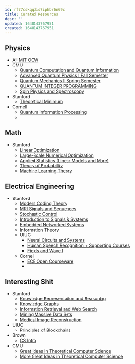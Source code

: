 ```yaml
---
id: rf77cskqqdis7iphbr6n69c
title: Curated Resources
desc: ''
updated: 1648143767951
created: 1648143767951
---
```


## Physics

- [All MIT OCW](https://ocw.mit.edu/courses/physics/)
- CMU
  - [Quantum Computation and Quantum Information](https://www.cs.cmu.edu/~odonnell/quantum18/)
  - [Advanced Quantum Physics I Fall Semester](https://quantum.phys.cmu.edu/quad/index.html)
  - [Quantum Mechanics II Spring Semester](https://quantum.phys.cmu.edu/qm2/)
  - [QUANTUM INTEGER PROGRAMMING](https://bernalde.github.io/QuIP/)
  - [Spin Physics and Spectroscopy](https://web.stanford.edu/class/rad226a/index.html)
- Stanford
  - [Theoretical Minimum](https://theoreticalminimum.com/courses)
- Cornell
  - [Quantum Information Processing](https://courses.cit.cornell.edu/physics4481-7681_2014sp/)
  - 

## Math
- Stanford
  - [Linear Optimization](https://web.stanford.edu/class/msande310/)
  - [Large-Scale Numerical Optimization](https://web.stanford.edu/class/msande318/index.html)
  - [Applied Statistics (Linear Models and More)](https://artowen.su.domains/courses/305a/)
  - [Theory of Probability](https://web.stanford.edu/class/stats310a/)
  - [Machine Learning Theory](https://web.stanford.edu/class/stats214/)
  
## Electrical Engineering
- Stanford
    - [Modern Coding Theory](https://web.stanford.edu/class/ee388/)
    - [MRI Signals and Sequences](https://web.stanford.edu/class/rad229/)
    - [Stochastic Control](https://web.stanford.edu/class/ee365/)
    - [Introduction to Signals & Systems](https://web.stanford.edu/class/ee102k/)
    - [Embedded Networked Systems](https://web.stanford.edu/class/ee107/index.html)
    - [Information Theory](https://web.stanford.edu/class/ee276/)
  - UIUC
    - [Neural Circuits and Systems](https://auditorymodels.org/index.php?n=Courses.ECE498-ECENeuroScience-S21)
    - [Human Speech Recognition + Supporting Courses](https://auditorymodels.org/index.php?n=Courses.Homepage)
    - [Fields and Wave I](https://courses.grainger.illinois.edu/ece329/)
  - Cornell
    - [ECE Open Courseware](https://ocw.ece.cornell.edu/)
    - 

## Interesting Shit
- Stanford
  - [Knowledge Representation and Reasoning](https://web.stanford.edu/class/cs227/)
  - [Knowledge Graphs](https://web.stanford.edu/class/cs520/)
  - [Information Retrieval and Web Search](https://web.stanford.edu/class/cs276/)
  - [Mining Massive Data Sets](https://web.stanford.edu/class/cs246/index.html)
  - [Medical Image Reconstruction](https://web.stanford.edu/class/ee369c/index.html)
- UIUC
  - [Principles of Blockchains](https://courses.grainger.illinois.edu/ECE598PV/sp2022/)
- Brown
  - [CS Intro](https://cs17-fall2021.github.io/)
- CMU
  -   [Great Ideas in Theoretical Computer Science](https://www.cs.cmu.edu/~15251/)
  -   [More Great Ideas in Theoretical Computer Science](https://www.cs.cmu.edu/~venkatg/teaching/15252-sp20/index.html)
